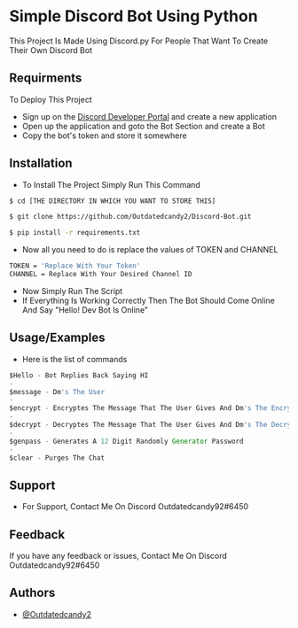 
# Simple Discord Bot Using Python

This Project Is Made Using Discord.py For People That Want To Create Their Own Discord Bot






## Requirments

To Deploy This Project 



- Sign up on the [Discord Developer Portal](https://discord.com/developers/applications) and create a new application
- Open up the application and goto the Bot Section and create a Bot
- Copy the bot's token and store it somewhere





## Installation

- To Install The Project Simply Run This Command 

```bash
$ cd [THE DIRECTORY IN WHICH YOU WANT TO STORE THIS]

$ git clone https://github.com/Outdatedcandy2/Discord-Bot.git

$ pip install -r requirements.txt

```

- Now all you need to do is replace the values of TOKEN and CHANNEL

```bash
TOKEN = 'Replace With Your Token'
CHANNEL = Replace With Your Desired Channel ID

```
- Now Simply Run The Script 
- If Everything Is Working Correctly Then The Bot Should Come Online And Say "Hello! Dev Bot Is Online"


    
## Usage/Examples
- Here is the list of commands
```javascript
$Hello - Bot Replies Back Saying HI
-
$message - Dm's The User 
-
$encrypt - Encryptes The Message That The User Gives And Dm's The Encrypted Text
-
$decrypt - Decryptes The Message That The User Gives And Dm's The Decrypted Text
-
$genpass - Generates A 12 Digit Randomly Generator Password
-
$clear - Purges The Chat
```



## Support

- For Support, Contact Me On Discord Outdatedcandy92#6450


## Feedback

If you have any feedback or issues, Contact Me On Discord Outdatedcandy92#6450


## Authors

- [@Outdatedcandy2](https://github.com/Outdatedcandy2)

